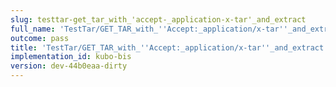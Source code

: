 ```yaml
---
slug: testtar-get_tar_with_'accept-_application-x-tar'_and_extract
full_name: 'TestTar/GET_TAR_with_''Accept:_application/x-tar''_and_extract'
outcome: pass
title: 'TestTar/GET_TAR_with_''Accept:_application/x-tar''_and_extract'
implementation_id: kubo-bis
version: dev-44b0eaa-dirty
---
```


